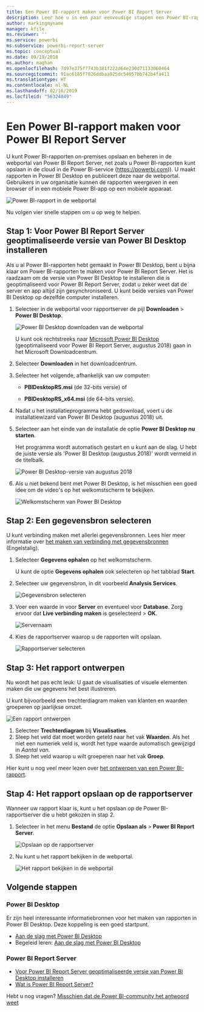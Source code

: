 ```yaml
---
title: Een Power BI-rapport maken voor Power BI Report Server
description: Leer hoe u in een paar eenvoudige stappen een Power BI-rapport voor Power BI Report Server maakt.
author: markingmyname
manager: kfile
ms.reviewer: ''
ms.service: powerbi
ms.subservice: powerbi-report-server
ms.topic: conceptual
ms.date: 09/19/2018
ms.author: maghan
ms.openlocfilehash: 7d97e375f7743b381f222d64e230d71133060464
ms.sourcegitcommit: 91ac6185f7026ddbaa925dc54057bb742b4fa411
ms.translationtype: HT
ms.contentlocale: nl-NL
ms.lasthandoff: 02/16/2019
ms.locfileid: "56324849"
---
```

# <a name="create-a-power-bi-report-for-power-bi-report-server"></a>Een Power BI-rapport maken voor Power BI Report Server
U kunt Power BI-rapporten on-premises opslaan en beheren in de webportal van Power BI Report Server, net zoals u Power BI-rapporten kunt opslaan in de cloud in de Power BI-service (https://powerbi.com)). U maakt rapporten in Power BI Desktop en publiceert deze naar de webportal. Gebruikers in uw organisatie kunnen de rapporten weergeven in een browser of in een mobiele Power BI-app op een mobiele apparaat.

![Power BI-rapport in de webportal](media/quickstart-create-powerbi-report/report-server-powerbi-report.png)

Nu volgen vier snelle stappen om u op weg te helpen.

## <a name="step-1-install-power-bi-desktop-optimized-for-power-bi-report-server"></a>Stap 1: Voor Power BI Report Server geoptimaliseerde versie van Power BI Desktop installeren

Als u al Power BI-rapporten hebt gemaakt in Power BI Desktop, bent u bijna klaar om Power BI-rapporten te maken voor Power BI Report Server. Het is raadzaam om de versie van Power BI Desktop te installeren die is geoptimaliseerd voor Power BI Report Server, zodat u zeker weet dat de server en app altijd zijn gesynchroniseerd. U kunt beide versies van Power BI Desktop op dezelfde computer installeren.

1. Selecteer in de webportal voor rapportserver de pijl **Downloaden** > **Power BI Desktop**.

    ![Power BI Desktop downloaden van de webportal](media/quickstart-create-powerbi-report/report-server-download-web-portal.png)

    U kunt ook rechtstreeks naar [Microsoft Power BI Desktop](https://www.microsoft.com/download/details.aspx?id=57271) (geoptimaliseerd voor Power BI Report Server, augustus 2018) gaan in het Microsoft Downloadcentrum.

2. Selecteer **Downloaden** in het downloadcentrum.

3. Selecteer het volgende, afhankelijk van uw computer:

    - **PBIDesktopRS.msi** (de 32-bits versie) of

    - **PBIDesktopRS_x64.msi** (de 64-bits versie).

4. Nadat u het installatieprogramma hebt gedownload, voert u de installatiewizard van Power BI Desktop (augustus 2018) uit.

2. Selecteer aan het einde van de installatie de optie **Power BI Desktop nu starten**.
   
    Het programma wordt automatisch gestart en u kunt aan de slag. U hebt de juiste versie als 'Power BI Desktop (augustus 2018)' wordt vermeld in de titelbalk.

    ![Power BI Desktop-versie van augustus 2018](media/quickstart-create-powerbi-report/power-bi-report-server-desktop-august-2018.png)

3. Als u niet bekend bent met Power BI Desktop, is het misschien een goed idee om de video's op het welkomstscherm te bekijken.
   
    ![Welkomstscherm van Power BI Desktop](media/quickstart-create-powerbi-report/report-server-powerbi-desktop-start.png)

## <a name="step-2-select-a-data-source"></a>Stap 2: Een gegevensbron selecteren
U kunt verbinding maken met allerlei gegevensbronnen. Lees hier meer informatie over [het maken van verbinding met gegevensbronnen](connect-data-sources.md) (Engelstalig).

1. Selecteer **Gegevens ophalen** op het welkomstscherm.
   
    U kunt de optie **Gegevens ophalen** ook selecteren op het tabblad **Start**.
2. Selecteer uw gegevensbron, in dit voorbeeld **Analysis Services**.
   
    ![Gegevensbron selecteren](media/quickstart-create-powerbi-report/report-server-get-data-ssas.png)
3. Voer een waarde in voor **Server** en eventueel voor **Database**. Zorg ervoor dat **Live verbinding maken** is geselecteerd > **OK**.
   
    ![Servernaam](media/quickstart-create-powerbi-report/report-server-ssas-server-name.png)
4. Kies de rapportserver waarop u de rapporten wilt opslaan.
   
    ![Rapportserver selecteren](media/quickstart-create-powerbi-report/report-server-select-server.png)

## <a name="step-3-design-your-report"></a>Stap 3: Het rapport ontwerpen
Nu wordt het pas echt leuk: U gaat de visualisaties of visuele elementen maken die uw gegevens het best illustreren.

U kunt bijvoorbeeld een trechterdiagram maken van klanten en waarden groeperen op jaarlijkse omzet.

![Een rapport ontwerpen](media/quickstart-create-powerbi-report/report-server-create-funnel.png)

1. Selecteer **Trechterdiagram** bij **Visualisaties**.
2. Sleep het veld dat moet worden geteld naar het vak **Waarden**. Als het niet een numeriek veld is, wordt het type waarde automatisch gewijzigd in *Aantal van*.
3. Sleep het veld waarop u wilt groeperen naar het vak **Groep**.

Hier kunt u nog veel meer lezen over [het ontwerpen van een Power BI-rapport](../desktop-report-view.md).

## <a name="step-4-save-your-report-to-the-report-server"></a>Stap 4: Het rapport opslaan op de rapportserver
Wanneer uw rapport klaar is, kunt u het opslaan op de Power BI-rapportserver die u hebt gekozen in stap 2.

1. Selecteer in het menu **Bestand** de optie **Opslaan als** > **Power BI Report Server**.
   
    ![Opslaan op de rapportserver](media/quickstart-create-powerbi-report/report-server-save-as-powerbi-report-server.png)
2. Nu kunt u het rapport bekijken in de webportal.
   
    ![Het rapport bekijken in de webportal](media/quickstart-create-powerbi-report/report-server-powerbi-report.png)

## <a name="next-steps"></a>Volgende stappen
### <a name="power-bi-desktop"></a>Power BI Desktop
Er zijn heel interessante informatiebronnen voor het maken van rapporten in Power BI Desktop. Deze koppeling is een goed startpunt.

* [Aan de slag met Power BI Desktop](../desktop-getting-started.md)
* Begeleid leren: [Aan de slag met Power BI Desktop](../guided-learning/gettingdata.yml?tutorial-step=2)

### <a name="power-bi-report-server"></a>Power BI Report Server
* [Voor Power BI Report Server geoptimaliseerde versie van Power BI Desktop installeren](install-powerbi-desktop.md)  
* [Wat is Power BI Report Server?](get-started.md)  

Hebt u nog vragen? [Misschien dat de Power BI-community het antwoord weet](https://community.powerbi.com/)
